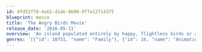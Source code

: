```yaml
---
id: 8fd52f78-4a62-41de-8600-9f7e12f14375
blueprint: movie
title: 'The Angry Birds Movie'
release_date: '2016-05-11'
overview: 'An island populated entirely by happy, flightless birds or almost entirely. In this paradise, Red, a bird with a temper problem, speedy Chuck, and the volatile Bomb have always been outsiders. But when the island is visited by mysterious green piggies, it’s up to these unlikely outcasts to figure out what the pigs are up to.'
genres: '[{"id": 10751, "name": "Family"}, {"id": 16, "name": "Animation"}]'
---
```


